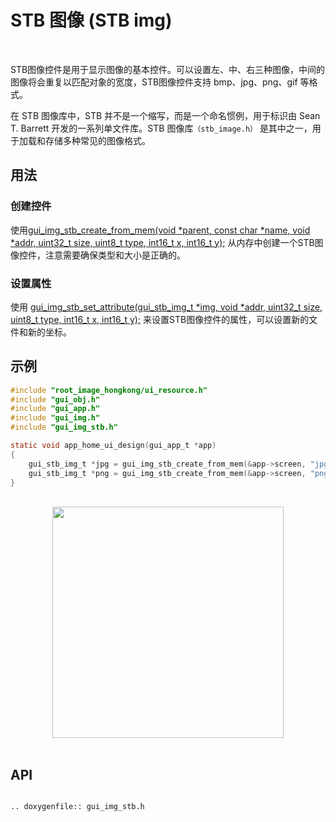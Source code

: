 # STB 图像 (STB img)
<br>

STB图像控件是用于显示图像的基本控件。可以设置左、中、右三种图像，中间的图像将会重复以匹配对象的宽度，STB图像控件支持 bmp、jpg、png、gif 等格式。

在 STB 图像库中，STB 并不是一个缩写，而是一个命名惯例，用于标识由 Sean T. Barrett 开发的一系列单文件库。STB 图像库`（stb_image.h）` 是其中之一，用于加载和存储多种常见的图像格式。

## 用法

### 创建控件

使用[gui_img_stb_create_from_mem(void *parent,  const char *name, void *addr, uint32_t size, uint8_t type, int16_t x, int16_t y);](#gui_img_stb_create_from_mem) 从内存中创建一个STB图像控件，注意需要确保类型和大小是正确的。

### 设置属性

使用 [gui_img_stb_set_attribute(gui_stb_img_t *img, void *addr, uint32_t size, uint8_t type, int16_t x, int16_t y);](#gui_img_stb_set_attribute) 来设置STB图像控件的属性，可以设置新的文件和新的坐标。

## 示例


```c
#include "root_image_hongkong/ui_resource.h"
#include "gui_obj.h"
#include "gui_app.h"
#include "gui_img.h"
#include "gui_img_stb.h"

static void app_home_ui_design(gui_app_t *app)
{
    gui_stb_img_t *jpg = gui_img_stb_create_from_mem(&app->screen, "jpg", TEST_JPG, 0x6640, JPEG, 0, 0);
    gui_stb_img_t *png = gui_img_stb_create_from_mem(&app->screen, "png", TEST_PNG, 0x2B00, PNG, 170, 170);
}
```


<br>

<center><img width= "370" src="https://foruda.gitee.com/images/1703146027234656357/48137b9c_9325830.png" /></center>
<br>

<span id="api">

## API

</span>

```eval_rst

.. doxygenfile:: gui_img_stb.h

```

